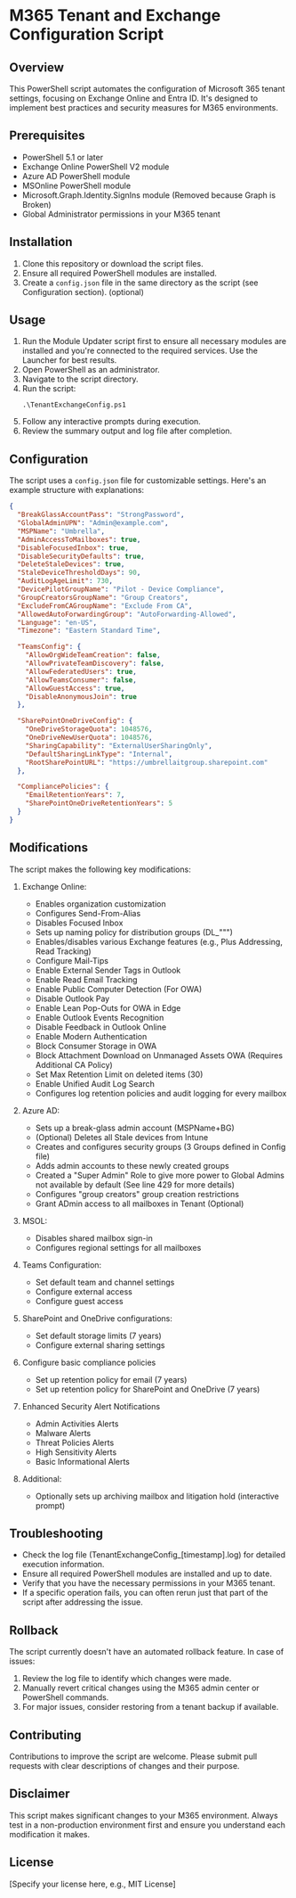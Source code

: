 # M365 Tenant and Exchange Configuration Script

## Overview

This PowerShell script automates the configuration of Microsoft 365 tenant settings, focusing on Exchange Online and Entra ID. It's designed to implement best practices and security measures for M365 environments.

## Prerequisites

- PowerShell 5.1 or later
- Exchange Online PowerShell V2 module
- Azure AD PowerShell module
- MSOnline PowerShell module
- Microsoft.Graph.Identity.SignIns module (Removed because Graph is Broken)
- Global Administrator permissions in your M365 tenant

## Installation

1. Clone this repository or download the script files.
2. Ensure all required PowerShell modules are installed.
3. Create a `config.json` file in the same directory as the script (see Configuration section). (optional)

## Usage

1. Run the Module Updater script first to ensure all necessary modules are installed and you're connected to the required services. Use the Launcher for best results.
2. Open PowerShell as an administrator.
3. Navigate to the script directory.
4. Run the script:
   ```
   .\TenantExchangeConfig.ps1
   ```
5. Follow any interactive prompts during execution.
6. Review the summary output and log file after completion.

## Configuration

The script uses a `config.json` file for customizable settings. Here's an example structure with explanations:

```json
{
  "BreakGlassAccountPass": "StrongPassword",
  "GlobalAdminUPN": "Admin@example.com",
  "MSPName": "Umbrella",
  "AdminAccessToMailboxes": true,
  "DisableFocusedInbox": true,
  "DisableSecurityDefaults": true,
  "DeleteStaleDevices": true,
  "StaleDeviceThresholdDays": 90,
  "AuditLogAgeLimit": 730,
  "DevicePilotGroupName": "Pilot - Device Compliance",
  "GroupCreatorsGroupName": "Group Creators",
  "ExcludeFromCAGroupName": "Exclude From CA",
  "AllowedAutoForwardingGroup": "AutoForwarding-Allowed",
  "Language": "en-US",
  "Timezone": "Eastern Standard Time",

  "TeamsConfig": {
    "AllowOrgWideTeamCreation": false,
    "AllowPrivateTeamDiscovery": false,
    "AllowFederatedUsers": true,
    "AllowTeamsConsumer": false,
    "AllowGuestAccess": true,
    "DisableAnonymousJoin": true
  },

  "SharePointOneDriveConfig": {
    "OneDriveStorageQuota": 1048576,
    "OneDriveNewUserQuota": 1048576,
    "SharingCapability": "ExternalUserSharingOnly",
    "DefaultSharingLinkType": "Internal",
    "RootSharePointURL": "https://umbrellaitgroup.sharepoint.com"
  },

  "CompliancePolicies": {
    "EmailRetentionYears": 7,
    "SharePointOneDriveRetentionYears": 5
  }
}
```

## Modifications

The script makes the following key modifications:

1. Exchange Online:

   - Enables organization customization
   - Configures Send-From-Alias
   - Disables Focused Inbox
   - Sets up naming policy for distribution groups (DL\_""")
   - Enables/disables various Exchange features (e.g., Plus Addressing, Read Tracking)
   - Configure Mail-Tips
   - Enable External Sender Tags in Outlook
   - Enable Read Email Tracking
   - Enable Public Computer Detection (For OWA)
   - Disable Outlook Pay
   - Enable Lean Pop-Outs for OWA in Edge
   - Enable Outlook Events Recognition
   - Disable Feedback in Outlook Online
   - Enable Modern Authentication
   - Block Consumer Storage in OWA
   - Block Attachment Download on Unmanaged Assets OWA (Requires Additional CA Policy)
   - Set Max Retention Limit on deleted items (30)
   - Enable Unified Audit Log Search
   - Configures log retention policies and audit logging for every mailbox

2. Azure AD:

   - Sets up a break-glass admin account (MSPName+BG)
   - (Optional) Deletes all Stale devices from Intune
   - Creates and configures security groups (3 Groups defined in Config file)
   - Adds admin accounts to these newly created groups
   - Created a "Super Admin" Role to give more power to Global Admins not available by default (See line 429 for more details)
   - Configures "group creators" group creation restrictions
   - Grant ADmin access to all mailboxes in Tenant (Optional)

3. MSOL:

   - Disables shared mailbox sign-in
   - Configures regional settings for all mailboxes

4. Teams Configuration:

   - Set default team and channel settings
   - Configure external access
   - Configure guest access

5. SharePoint and OneDrive configurations:

   - Set default storage limits (7 years)
   - Configure external sharing settings

6. Configure basic compliance policies

   - Set up retention policy for email (7 years)
   - Set up retention policy for SharePoint and OneDrive (7 years)

7. Enhanced Security Alert Notifications

   - Admin Activities Alerts
   - Malware Alerts
   - Threat Policies Alerts
   - High Sensitivity Alerts
   - Basic Informational Alerts

8. Additional:
   - Optionally sets up archiving mailbox and litigation hold (interactive prompt)

## Troubleshooting

- Check the log file (TenantExchangeConfig\_[timestamp].log) for detailed execution information.
- Ensure all required PowerShell modules are installed and up to date.
- Verify that you have the necessary permissions in your M365 tenant.
- If a specific operation fails, you can often rerun just that part of the script after addressing the issue.

## Rollback

The script currently doesn't have an automated rollback feature. In case of issues:

1. Review the log file to identify which changes were made.
2. Manually revert critical changes using the M365 admin center or PowerShell commands.
3. For major issues, consider restoring from a tenant backup if available.

## Contributing

Contributions to improve the script are welcome. Please submit pull requests with clear descriptions of changes and their purpose.

## Disclaimer

This script makes significant changes to your M365 environment. Always test in a non-production environment first and ensure you understand each modification it makes.

## License

[Specify your license here, e.g., MIT License]

